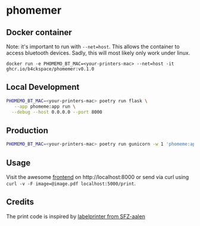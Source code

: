 # phomemer

## Docker container

Note: it's important to run with `--net=host`. This allows the container to
access bluetooth devices. Sadly, this will most likely only work under linux.

```
docker run -e PHOMEMO_BT_MAC=<your-printers-mac> --net=host -it ghcr.io/b4ckspace/phomemer:v0.1.0
```

## Local Development

```sh
PHOMEMO_BT_MAC=<your-printers-mac> poetry run flask \
   --app phomeme:app run \
  --debug --host 0.0.0.0 --port 8000
```

## Production

```sh
PHOMEMO_BT_MAC=<your-printers-mac> poetry run gunicorn -w 1 'phomeme:app' -b [::0]
```

## Usage

Visit the awesome [frontend][1] on http://localhost:8000 or send via
curl using `curl -v -F image=@image.pdf localhost:5000/print`.

## Credits

The print code is inspired by [labelprinter from SFZ-aalen][1]


[1]: https://gitlab.com/sfz.aalen/infra/labelprinter

